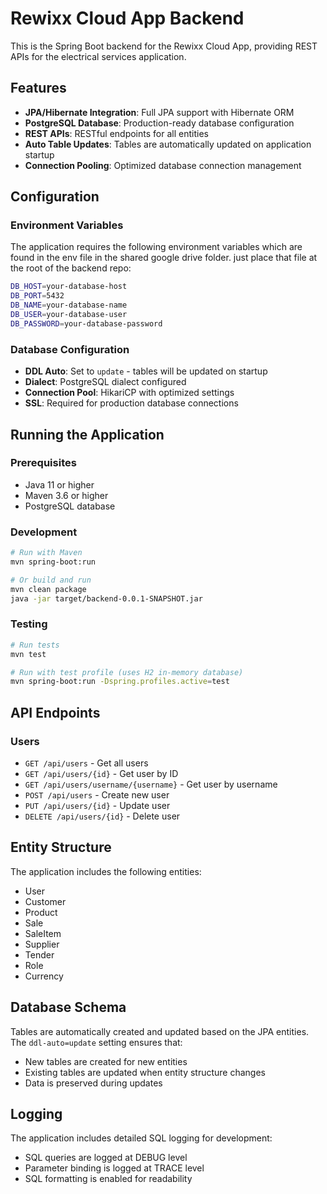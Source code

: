 # Rewixx Cloud App Backend

This is the Spring Boot backend for the Rewixx Cloud App, providing REST APIs for the electrical services application.

## Features

- **JPA/Hibernate Integration**: Full JPA support with Hibernate ORM
- **PostgreSQL Database**: Production-ready database configuration
- **REST APIs**: RESTful endpoints for all entities
- **Auto Table Updates**: Tables are automatically updated on application startup
- **Connection Pooling**: Optimized database connection management

## Configuration

### Environment Variables

The application requires the following environment variables which are found in the env file in the shared google drive folder. just place that file at the root of the backend repo:

```bash
DB_HOST=your-database-host
DB_PORT=5432
DB_NAME=your-database-name
DB_USER=your-database-user
DB_PASSWORD=your-database-password
```

### Database Configuration

- **DDL Auto**: Set to `update` - tables will be updated on startup
- **Dialect**: PostgreSQL dialect configured
- **Connection Pool**: HikariCP with optimized settings
- **SSL**: Required for production database connections

## Running the Application

### Prerequisites

- Java 11 or higher
- Maven 3.6 or higher
- PostgreSQL database

### Development

```bash
# Run with Maven
mvn spring-boot:run

# Or build and run
mvn clean package
java -jar target/backend-0.0.1-SNAPSHOT.jar
```

### Testing

```bash
# Run tests
mvn test

# Run with test profile (uses H2 in-memory database)
mvn spring-boot:run -Dspring.profiles.active=test
```

## API Endpoints

### Users
- `GET /api/users` - Get all users
- `GET /api/users/{id}` - Get user by ID
- `GET /api/users/username/{username}` - Get user by username
- `POST /api/users` - Create new user
- `PUT /api/users/{id}` - Update user
- `DELETE /api/users/{id}` - Delete user

## Entity Structure

The application includes the following entities:
- User
- Customer
- Product
- Sale
- SaleItem
- Supplier
- Tender
- Role
- Currency

## Database Schema

Tables are automatically created and updated based on the JPA entities. The `ddl-auto=update` setting ensures that:

- New tables are created for new entities
- Existing tables are updated when entity structure changes
- Data is preserved during updates

## Logging

The application includes detailed SQL logging for development:
- SQL queries are logged at DEBUG level
- Parameter binding is logged at TRACE level
- SQL formatting is enabled for readability 